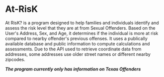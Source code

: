 # At-RisK
At RisK? is a program designed to help families and individuals identify and assess the risk level that they are at from Sexual Offenders.
Based on the User's Address, Sex, and Age, it determines if the individual is more at risk compared to nearby offender's previous offenses.
It uses a publically available database and public information to compute calculations and assessments.
Due to the API used to retrieve coordinate data from addresses, some addresses use older street names or different nearby zipcodes.




***The program currently only has information on Texas Offenders***
